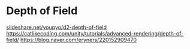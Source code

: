 # Depth of Field

[slideshare.net/youpyo/d2-depth-of-field](https://www.slideshare.net/youpyo/d2-depth-of-field)
https://catlikecoding.com/unity/tutorials/advanced-rendering/depth-of-field/
https://blog.naver.com/eryners/220152909470
